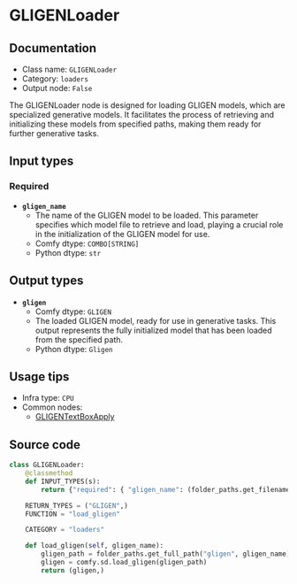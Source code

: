 # GLIGENLoader
## Documentation
- Class name: `GLIGENLoader`
- Category: `loaders`
- Output node: `False`

The GLIGENLoader node is designed for loading GLIGEN models, which are specialized generative models. It facilitates the process of retrieving and initializing these models from specified paths, making them ready for further generative tasks.
## Input types
### Required
- **`gligen_name`**
    - The name of the GLIGEN model to be loaded. This parameter specifies which model file to retrieve and load, playing a crucial role in the initialization of the GLIGEN model for use.
    - Comfy dtype: `COMBO[STRING]`
    - Python dtype: `str`
## Output types
- **`gligen`**
    - Comfy dtype: `GLIGEN`
    - The loaded GLIGEN model, ready for use in generative tasks. This output represents the fully initialized model that has been loaded from the specified path.
    - Python dtype: `Gligen`
## Usage tips
- Infra type: `CPU`
- Common nodes:
    - [GLIGENTextBoxApply](../../Comfy/Nodes/GLIGENTextBoxApply.md)



## Source code
```python
class GLIGENLoader:
    @classmethod
    def INPUT_TYPES(s):
        return {"required": { "gligen_name": (folder_paths.get_filename_list("gligen"), )}}

    RETURN_TYPES = ("GLIGEN",)
    FUNCTION = "load_gligen"

    CATEGORY = "loaders"

    def load_gligen(self, gligen_name):
        gligen_path = folder_paths.get_full_path("gligen", gligen_name)
        gligen = comfy.sd.load_gligen(gligen_path)
        return (gligen,)

```
